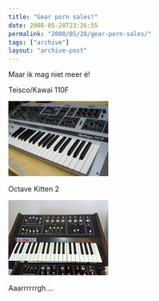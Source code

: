 ```yaml
---
title: "Gear porn sales!"
date: 2008-05-28T23:26:55
permalink: "2008/05/28/gear-porn-sales/"
tags: ["archive"]
layout: "archive-post"
---
```

Maar ik mag niet meer é!

Teisco/Kawai 110F

[![](/images/blog/2008/05/e939_2.jpg "Teisco 110f")](http://cgi.ebay.de/TEISCO-KAWAI-110F-analog-mono-synthesizer-RARE_W0QQitemZ380032138650QQcmdZViewItemQQssPageNameZRSS:B:SRCH:DE:101)

Octave Kitten 2

[![](/images/blog/2008/05/fc91_2.jpg "Octave Kitten")](http://cgi.benl.ebay.be/Octave-Kitten-2-very-rare-Arp-Moog-type-monosynth_W0QQitemZ250252925826QQcmdZViewItemQQssPageNameZRSS:B:SRCH:BE:101)

Aaarrrrrrgh….
